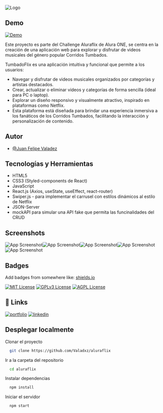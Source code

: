 
![Logo](https://i.imgur.com/AOusu6y.png)


## Demo

[![Demo](https://img.shields.io/badge/Vercel-000000?style=for-the-badge&logo=vercel&logoColor=white)](https://aluraflix-pearl-six.vercel.app)



Este proyecto es parte del Challenge Aluraflix de Alura ONE, se centra en la creación de una aplicación web para explorar y disfrutar de videos musicales del género popular Corridos Tumbados.

TumbadoFlix es una aplicación intuitiva y funcional que permite a los usuarios:

- Navegar y disfrutar de videos musicales organizados por categorías y artistas destacados.
- Crear, actualizar o eliminar videos y categorías de forma sencilla (ideal para PC o laptop).
- Explorar un diseño responsivo y visualmente atractivo, inspirado en plataformas como Netflix.
- Esta plataforma está diseñada para brindar una experiencia inmersiva a los fanáticos de los Corridos Tumbados, facilitando la interacción y personalización de contenido.












## Autor

- [@Juan Felipe Valadez](https://www.github.com/valadxz)


## Tecnologías y Herramientas

- HTML5
- CSS3 (Styled-components de React)
- JavaScript 
- React.js (Axios, useState, useEffect, react-router)
- Swiper.js - para implementar el carrusel con estilos dinámicos al estilo de Netflix
- JSON-Server 
- mockAPI para simular una API fake que permita las funcinalidades del CRUD



## Screenshots

![App Screenshot](https://i.imgur.com/iigiazh.png)![App Screenshot](https://i.imgur.com/5ySRyjB.png)![App Screenshot](https://i.imgur.com/tHcQGa2.png)![App Screenshot](https://i.imgur.com/wyRIoAe.png)![App Screenshot](https://i.imgur.com/eqCM3VA.png)


## Badges

Add badges from somewhere like: [shields.io](https://shields.io/)

[![MIT License](https://img.shields.io/badge/License-MIT-green.svg)](https://choosealicense.com/licenses/mit/)
[![GPLv3 License](https://img.shields.io/badge/License-GPL%20v3-yellow.svg)](https://opensource.org/licenses/)
[![AGPL License](https://img.shields.io/badge/license-AGPL-blue.svg)](http://www.gnu.org/licenses/agpl-3.0)


## 🔗 Links
[![portfolio](https://img.shields.io/badge/Mi_Portafolio-000?style=for-the-badge&logo=ko-fi&logoColor=white)](https://valadxz.tech/)
[![linkedin](https://img.shields.io/badge/linkedin-0A66C2?style=for-the-badge&logo=linkedin&logoColor=white)](https://www.linkedin.com/in/valadz/)


## Desplegar localmente

Clonar el proyecto

```bash
  git clone https://github.com/Valadxz/aluraflix
```

Ir a la carpeta del repositorio

```bash
  cd aluraflix
```

Instalar dependencias

```bash
  npm install
```

Iniciar el servidor

```bash
  npm start
```

